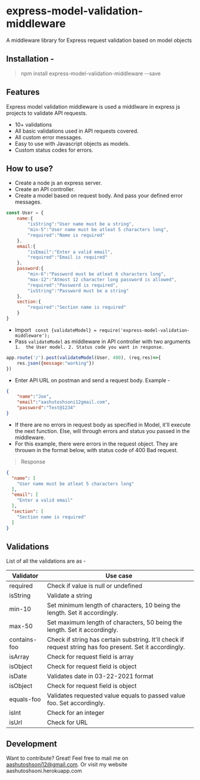 # express-model-validation-middleware
A middleware library for Express request validation based on model objects

## Installation - 
>npm install express-model-validation-middleware --save

## Features

Express model validation middleware is used a middlware in express js projects to validate API requests. 
 - 10+ validations
 - All basic validations used in API requests covered.
 - All custom error messages.
 - Easy to use with Javascript objects as models.
 - Custom status codes for errors.


## How to use? 
 - Create a node js an express server.
- Create an API controller.
- Create a model based on request body. And pass your defined error messages.

```js
const User = {
    name:{
        "isString":"User name must be a string",
        "min-5":"User name must be atleat 5 characters long",
        "required":"Name is required"
    },
    email:{
        "isEmail":"Enter a valid email",
        "required":"Email is required"
    },
    password:{
        "min-6":"Password must be atleat 6 characters long",
        "max-12":"Atmost 12 character long password is allowed",
        "required":"Password is required",
        "isString":"Password must be a string"
    },
    section:{
        "required":"Section name is required"
    }
}
```

-  Import ``` const {validateModel} = require('express-model-validation-middleware');```
- Pass ```validateModel``` as middleware in API controller with two arguments ``` 1.  the User model. 2. Status code you want in response.```
```js
app.route('/').post(validateModel(User, 400), (req,res)=>{
    res.json({message:"working"})
})
```
- Enter API URL on postman and send a request body. Example - 

```json
{
    "name":"Joe",
    "email":"aashutoshsoni12gmail.com",
    "password":"Test@1234"
}
```

- If there are no errors in request body as specified in Model, it'll execute the next function. Else, will through errors and status you passed in the middleware.
- For this example, there were errors in the request object. They are throuwn in the format below, with status code of 400 Bad request.
> Response
```json
{
  "name": [
    "User name must be atleat 5 characters long"
  ],
  "email": [
    "Enter a valid email"
  ],
  "section": [
    "Section name is required"
  ]
}
```


## Validations

List of all the validations are as - 

| Validator | Use case |
| ------ | ------ |
| required | Check if value is null or undefined |
| isString | Validate a string |
| min-10 | Set minimum length of characters, 10 being the length. Set it accordingly. |
| max-50 | Set maximum length of characters, 50 being the length. Set it accordingly. |
| contains-foo | Check if string has certain substring. It'll check if request string has foo present. Set it accordingly. |
| isArray | Check for request field is array |
| isObject | Check for request field is object |
| isDate | Validates date in 03-22-2021 format |
| isObject | Check for request field is object |
| equals-foo | Validates requested value equals to passed value foo. Set accordingly. |
| isInt | Check for an integer |
| isUrl | Check for URL |

## Development

Want to contribute? Great!
Feel free to mail me on aashutoshsoni12@gmail.com. Or visit my website aashutoshsoni.herokuapp.com

